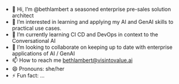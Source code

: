 - 👋 Hi, I’m @bethlambert a seasoned enterprise pre-sales solution architect
- 👀 I’m interested in learning and applying my AI and GenAI skills to practical use cases.
- 🌱 I’m currently learning CI CD and DevOps in context to the Conversational AI
- 💞️ I’m looking to collaborate on keeping up to date with enterprise applications of AI / GenAI 
- 📫 How to reach me bethlambert@visintovalue.ai
- 😄 Pronouns: she/her
- ⚡ Fun fact: ...

<!---
bethlambert/bethlambert is a ✨ special ✨ repository because its `README.md` (this file) appears on your GitHub profile.
You can click the Preview link to take a look at your changes.
--->
